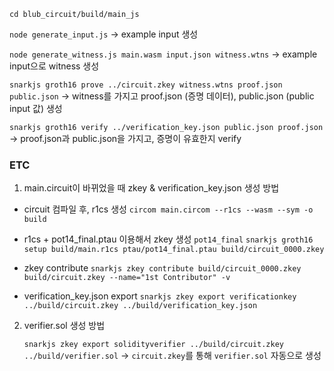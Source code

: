 `cd blub_circuit/build/main_js`

`node generate_input.js`
→ example input 생성

`node generate_witness.js main.wasm input.json witness.wtns`
→ example input으로 witness 생성

`snarkjs groth16 prove ../circuit.zkey witness.wtns proof.json public.json`
→ witness를 가지고 proof.json (증명 데이터), public.json (public input 값) 생성

`snarkjs groth16 verify ../verification_key.json public.json proof.json`
→ proof.json과 public.json을 가지고, 증명이 유효한지 verify

### ETC

1. main.circuit이 바뀌었을 때 zkey &  verification_key.json 생성 방법
- circuit 컴파일 후, r1cs 생성
`circom main.circom --r1cs --wasm --sym -o build`

- r1cs + pot14_final.ptau 이용해서 zkey 생성
`pot14_final`
`snarkjs groth16 setup build/main.r1cs ptau/pot14_final.ptau build/circuit_0000.zkey`

- zkey contribute
`snarkjs zkey contribute build/circuit_0000.zkey build/circuit.zkey --name="1st Contributor" -v`

- verification_key.json export
`snarkjs zkey export verificationkey ../build/circuit.zkey ../build/verification_key.json`

2. verifier.sol 생성 방법
    
    `snarkjs zkey export solidityverifier ../build/circuit.zkey ../build/verifier.sol`
    → `circuit.zkey`를 통해 `verifier.sol` 자동으로 생성
